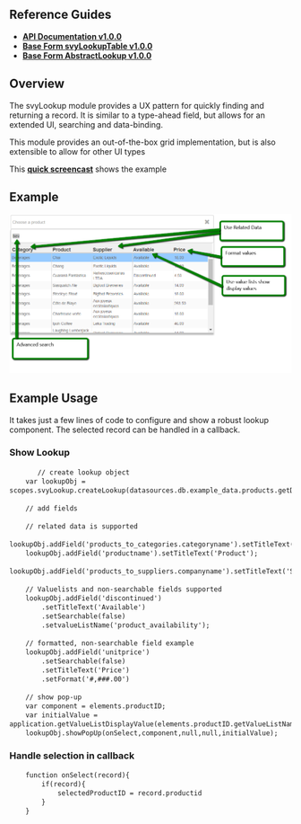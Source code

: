 ## Reference Guides

* [**API Documentation v1.0.0**](API-Documentation-v1.0.0.md)
* [**Base Form svyLookupTable v1.0.0**](Base-Form---svyLookupTable.md)
* [**Base Form AbstractLookup v1.0.0**](Base-Form---AbstractLookup-v1.0.0.md)

## Overview

The svyLookup module provides a UX pattern for quickly finding and returning a record.
It is similar to a type-ahead field, but allows for an extended UI, searching and data-binding.

This module provides an out-of-the-box grid implementation, but is also extensible to allow for other UI types

This **[quick screencast](https://www.screencast.com/t/fxtRsOho)** shows the example

## Example

![Example Look-Up](screenshots/lookup.png)

## Example Usage

It takes just a few lines of code to configure and show a robust lookup component.
The selected record can be handled in a callback.

### Show Lookup

```
       // create lookup object
	var lookupObj = scopes.svyLookup.createLookup(datasources.db.example_data.products.getDataSource());
	
	// add fields
	
	// related data is supported
	lookupObj.addField('products_to_categories.categoryname').setTitleText('Category');
	lookupObj.addField('productname').setTitleText('Product');
	lookupObj.addField('products_to_suppliers.companyname').setTitleText('Supplier');
	
	// Valuelists and non-searchable fields supported
	lookupObj.addField('discontinued')
		.setTitleText('Available')
		.setSearchable(false)
		.setvalueListName('product_availability');
	
	// formatted, non-searchable field example
	lookupObj.addField('unitprice')
		.setSearchable(false)
		.setTitleText('Price')
		.setFormat('#,###.00')
	
	// show pop-up
	var component = elements.productID;
	var initialValue = application.getValueListDisplayValue(elements.productID.getValueListName(),selectedProductID);
	lookupObj.showPopUp(onSelect,component,null,null,initialValue);
```

### Handle selection in callback
```
	function onSelect(record){
		if(record){
			selectedProductID = record.productid
		}
	}
```
